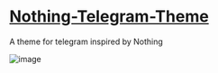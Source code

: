 # [Nothing-Telegram-Theme](https://t.me/addtheme/ah10bjzVvLxTjlpB)
A theme for telegram inspired by Nothing


![image](https://github.com/user-attachments/assets/5b6c55b4-70da-4ff1-b7e1-1367a10b6dca)
